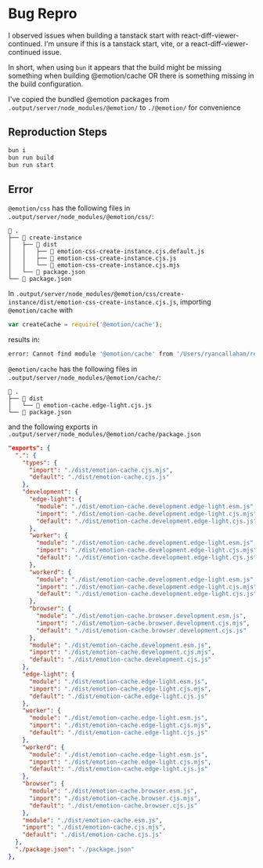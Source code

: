 # Bug Repro

I observed issues when building a tanstack start with react-diff-viewer-continued. I'm unsure if this is a tanstack start, vite, or a react-diff-viewer-continued issue.

In short, when using `bun` it appears that the build might be missing something when building @emotion/cache OR there is something missing in the build configuration.

I've copied the bundled @emotion packages from `.output/server/node_modules/@emotion/` to `./@emotion/` for convenience

## Reproduction Steps

```bash
bun i
bun run build
bun run start
```

## Error

`@emotion/css` has the following files in `.output/server/node_modules/@emotion/css/`:

```
 .
├──  create-instance
│   ├──  dist
│   │   ├──  emotion-css-create-instance.cjs.default.js
│   │   ├──  emotion-css-create-instance.cjs.js
│   │   └──  emotion-css-create-instance.cjs.mjs
│   └──  package.json
└──  package.json
```

In `.output/server/node_modules/@emotion/css/create-instance/dist/emotion-css-create-instance.cjs.js`, importing `@emotion/cache` with

```js
var createCache = require('@emotion/cache');
```

results in:

```bash
error: Cannot find module '@emotion/cache' from '/Users/ryancallahan/repos/rdvc-repro/.output/server/node_modules/@emotion/css/create-instance/dist/emotion-css-create-instance.cjs.js'
```

`@emotion/cache` has the following files in `.output/server/node_modules/@emotion/cache/`:

```
 .
├──  dist
│   └──  emotion-cache.edge-light.cjs.js
└──  package.json
```

and the following exports in `.output/server/node_modules/@emotion/cache/package.json`

```json
"exports": {
  ".": {
    "types": {
      "import": "./dist/emotion-cache.cjs.mjs",
      "default": "./dist/emotion-cache.cjs.js"
    },
    "development": {
      "edge-light": {
        "module": "./dist/emotion-cache.development.edge-light.esm.js",
        "import": "./dist/emotion-cache.development.edge-light.cjs.mjs",
        "default": "./dist/emotion-cache.development.edge-light.cjs.js"
      },
      "worker": {
        "module": "./dist/emotion-cache.development.edge-light.esm.js",
        "import": "./dist/emotion-cache.development.edge-light.cjs.mjs",
        "default": "./dist/emotion-cache.development.edge-light.cjs.js"
      },
      "workerd": {
        "module": "./dist/emotion-cache.development.edge-light.esm.js",
        "import": "./dist/emotion-cache.development.edge-light.cjs.mjs",
        "default": "./dist/emotion-cache.development.edge-light.cjs.js"
      },
      "browser": {
        "module": "./dist/emotion-cache.browser.development.esm.js",
        "import": "./dist/emotion-cache.browser.development.cjs.mjs",
        "default": "./dist/emotion-cache.browser.development.cjs.js"
      },
      "module": "./dist/emotion-cache.development.esm.js",
      "import": "./dist/emotion-cache.development.cjs.mjs",
      "default": "./dist/emotion-cache.development.cjs.js"
    },
    "edge-light": {
      "module": "./dist/emotion-cache.edge-light.esm.js",
      "import": "./dist/emotion-cache.edge-light.cjs.mjs",
      "default": "./dist/emotion-cache.edge-light.cjs.js"
    },
    "worker": {
      "module": "./dist/emotion-cache.edge-light.esm.js",
      "import": "./dist/emotion-cache.edge-light.cjs.mjs",
      "default": "./dist/emotion-cache.edge-light.cjs.js"
    },
    "workerd": {
      "module": "./dist/emotion-cache.edge-light.esm.js",
      "import": "./dist/emotion-cache.edge-light.cjs.mjs",
      "default": "./dist/emotion-cache.edge-light.cjs.js"
    },
    "browser": {
      "module": "./dist/emotion-cache.browser.esm.js",
      "import": "./dist/emotion-cache.browser.cjs.mjs",
      "default": "./dist/emotion-cache.browser.cjs.js"
    },
    "module": "./dist/emotion-cache.esm.js",
    "import": "./dist/emotion-cache.cjs.mjs",
    "default": "./dist/emotion-cache.cjs.js"
  },
  "./package.json": "./package.json"
},
```
